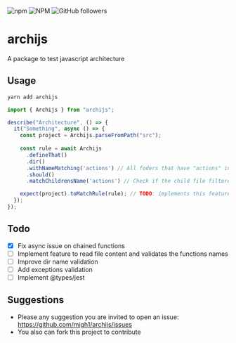 ![npm](https://img.shields.io/npm/v/archijs)
![NPM](https://img.shields.io/npm/l/archijs)
![GitHub followers](https://img.shields.io/github/followers/migh1?label=%40migh1&style=social)

# archijs

A package to test javascript architecture

## Usage

```bash
yarn add archijs
```

```javascript
import { Archijs } from "archijs";

describe("Architecture", () => {
  it("Something", async () => {
    const project = Archijs.parseFromPath("src");
    
    const rule = await Archijs
      .defineThat()
      .dir()
      .withNameMatching('actions') // All foders that have "actions" in the name
      .should()
      .matchChildrensName('actions') // Check if the child file filtered before has "actions" on its name

    expect(project).toMatchRule(rule); // TODO: implements this feature
  });
});
```

## Todo

- [x] Fix async issue on chained functions
- [ ] Implement feature to read file content and validates the functions names
- [ ] Improve dir name validation
- [ ] Add exceptions validation
- [ ] Implement @types/jest

## Suggestions

- Please any suggestion you are invited to open an issue: https://github.com/migh1/archijs/issues
- You also can fork this project to contribute 

